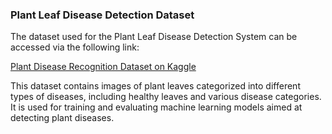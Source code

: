 ### Plant Leaf Disease Detection Dataset

The dataset used for the Plant Leaf Disease Detection System can be accessed via the following link:

[Plant Disease Recognition Dataset on Kaggle](https://www.kaggle.com/datasets/rashikrahmanpritom/plant-disease-recognition-dataset)

This dataset contains images of plant leaves categorized into different types of diseases, including healthy leaves and various disease categories. It is used for training and evaluating machine learning models aimed at detecting plant diseases.
